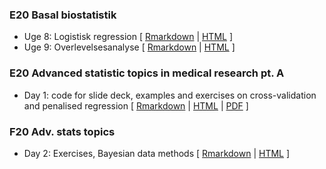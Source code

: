 ### E20 Basal biostatistik
- Uge 8: Logistisk regression \[ [Rmarkdown](E20_basal_statistik_uge_8_logistisk_regression.Rmd) \| [HTML](https://htmlpreview.github.io/?https://github.com/benskov/misc/blob/master/E20_basal_statistik_uge_8_logistisk_regression.html) \]
- Uge 9: Overlevelsesanalyse \[ [Rmarkdown](E20_basal_statistik_uge_9_overlevelsesanalyse.Rmd) \| [HTML](https://htmlpreview.github.io/?https://github.com/benskov/misc/blob/master/E20_basal_statistik_uge_9_overlevelsesanalyse.html) \]

### E20 Advanced statistic topics in medical research pt. A
- Day 1: code for slide deck, examples and exercises on cross-validation and penalised regression \[ [Rmarkdown](E20_adv_stats_topics_ptA_day1.Rmd) \| [HTML](https://htmlpreview.github.io/?https://github.com/benskov/misc/blob/master/E20_adv_stats_topics_ptA_day1.html) \| [PDF](E20_adv_stats_topics_ptA_day1.pdf) \]

### F20 Adv. stats topics
- Day 2: Exercises, Bayesian data methods \[ [Rmarkdown](F20_adv_stats_topic_heal_research_-_Exercises_day_2_Bayesian.Rmd) \| [HTML](https://htmlpreview.github.io/?https://github.com/benskov/misc/blob/master/F20_adv_stats_topic_heal_research_-_Exercises_day_2_Bayesian.html) \]
